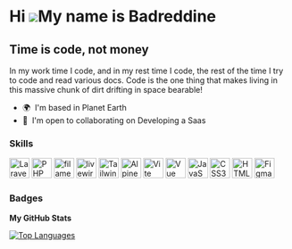 Hi ![](https://user-images.githubusercontent.com/18350557/176309783-0785949b-9127-417c-8b55-ab5a4333674e.gif)My name is Badreddine
===================================================================================================================================

Time is code, not money
-----------------------

In my work time I code, and in my rest time I code, the rest of the time I try to code and read various docs. Code is the one thing that makes living in this massive chunk of dirt drifting in space bearable!

* 🌍  I'm based in Planet Earth
* 🤝  I'm open to collaborating on Developing a Saas

### Skills


<p align="left">
  <a href="https://laravel.com/" target="_blank" rel="noreferrer"><img src="https://raw.githubusercontent.com/danielcranney/readme-generator/main/public/icons/skills/laravel-colored.svg" width="36" height="36" alt="Laravel" /></a>
  <a href="https://www.php.net/" target="_blank" rel="noreferrer"><img src="https://www.svgrepo.com/show/349474/php.svg" width="36" height="36" alt="PHP" /></a>
  <a href="https://filamentphp.com/" target="_blank" rel="noreferrer"><img src="https://filamentphp.com/images/content/authors/avatars/filament.webp" width="36" height="36" alt="filament" /></a>
  <a href="https://livewire.laravel.com/" target="_blank" rel="noreferrer"><img src="https://files.svgcdn.io/devicon/livewire.svg" width="36" height="36" alt="livewire" /></a>
  <a href="https://tailwindcss.com/" target="_blank" rel="noreferrer"><img src="https://raw.githubusercontent.com/danielcranney/readme-generator/main/public/icons/skills/tailwindcss-colored.svg" width="36" height="36" alt="TailwindCSS" /></a>
  <a href="https://alpinejs.dev/" target="_blank" rel="noreferrer"><img src="https://icon.icepanel.io/Technology/png-shadow-512/Alpine.js.png" width="36" height="36" alt="Alpine.js" /></a>
  <a href="https://vitejs.dev/" target="_blank" rel="noreferrer"><img src="https://raw.githubusercontent.com/danielcranney/readme-generator/main/public/icons/skills/vite-colored.svg" width="36" height="36" alt="Vite" /></a>
  <a href="https://vuejs.org/" target="_blank" rel="noreferrer"><img src="https://raw.githubusercontent.com/danielcranney/readme-generator/main/public/icons/skills/vuejs-colored.svg" width="36" height="36" alt="Vue" /></a>
  <a href="https://developer.mozilla.org/en-US/docs/Web/JavaScript" target="_blank" rel="noreferrer"><img src="https://raw.githubusercontent.com/danielcranney/readme-generator/main/public/icons/skills/javascript-colored.svg" width="36" height="36" alt="JavaScript" /></a>
  <a href="https://www.w3.org/TR/CSS/#css" target="_blank" rel="noreferrer"><img src="https://raw.githubusercontent.com/danielcranney/readme-generator/main/public/icons/skills/css3-colored.svg" width="36" height="36" alt="CSS3" /></a>
  <a href="https://developer.mozilla.org/en-US/docs/Glossary/HTML5" target="_blank" rel="noreferrer"><img src="https://raw.githubusercontent.com/danielcranney/readme-generator/main/public/icons/skills/html5-colored.svg" width="36" height="36" alt="HTML5" /></a>
  <a href="https://www.figma.com/" target="_blank" rel="noreferrer"><img src="https://raw.githubusercontent.com/danielcranney/readme-generator/main/public/icons/skills/figma-colored.svg" width="36" height="36" alt="Figma" /></a>
</p>

### Badges

<b>My GitHub Stats</b>

<a href="https://github.com/Hafdoune" align="left"><img src="https://github-readme-stats.vercel.app/api/top-langs/?username=Hafdoune&langs_count=10&title_color=0891b2&text_color=ffffff&icon_color=0891b2&bg_color=1c1917&hide_border=true&locale=en&custom_title=Top%20%Languages" alt="Top Languages" /></a>

